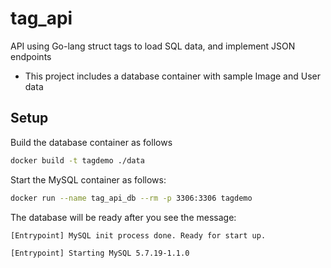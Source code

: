 # tag_api
API using Go-lang struct tags to load SQL data, and implement JSON endpoints

* This project includes a database container with sample Image and User data

## Setup

Build the database container as follows
```sh
docker build -t tagdemo ./data
```

Start the MySQL container as follows:
```sh
docker run --name tag_api_db --rm -p 3306:3306 tagdemo
```
The database will be ready after you see the message:
```
[Entrypoint] MySQL init process done. Ready for start up.

[Entrypoint] Starting MySQL 5.7.19-1.1.0
```
